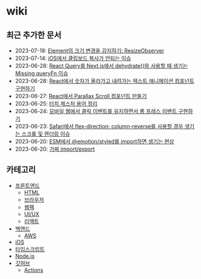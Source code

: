 # wiki

## 최근 추가한 문서

- 2023-07-18: [Element의 크기 변경을 감지하기: ResizeObserver](./front-end/browser/resize-observer/ko.md)
- 2023-07-14: [iOS에서 클립보드 복사가 안되는 이슈](./front-end//browser//clipboard-copy-not-working-ios/ko.md)
- 2023-06-28: [React Query를 Next.js에서 dehydrate()와 사용할 때 생기는 Missing queryFn 이슈](./front-end/react/react-query-dehydrate-nextjs-missing-queryfn/ko.md)
- 2023-06-28: [React에서 숫자가 올라가고 내려가는 텍스트 애니메이션 컴포넌트 구현하기](./front-end/uiux/implement-rolling-number-component-in-react/ko.md)
- 2023-06-27: [React에서 Parallax Scroll 컴포넌트 만들기](./front-end/uiux/implement-parallax-scroll-component-in-react/ko.md)
- 2023-06-25: [터치 제스처 용어 정리](./front-end/uiux/touch-gesture-terms/ko.md)
- 2023-06-24: [모바일 웹에서 클릭 이벤트를 유지하면서 롱 프레스 이벤트 구현하기](./front-end/browser/implement-long-press-event-with-click-event-on-mobile-web/ko.md)
- 2023-06-23: [Safari에서 flex-direction: column-reverse를 사용할 경우 생기는 스크롤 및 렌더링 이슈](./front-end/browser/safari-flex-direction-column-reverse-scroll-and-rendering-issue/ko.md)
- 2023-06-20: [ESM에서 @emotion/styled를 import하면 생기는 현상](./typescript/esm-emotion-styled-import/ko.md)
- 2023-06-20: [가짜 import/export](./typescript/fake-import-export/ko.md)

## 카테고리

- [프론트엔드](./front-end/ko.md)
  - [HTML](./front-end/html/ko.md)
  - [브라우저](./front-end/browser/ko.md)
  - [웹팩](./front-end/webpack/ko.md)
  - [UI/UX](./front-end/uiux/ko.md)
  - [리액트](./front-end/react/ko.md)
- [백엔드](./back-end/ko.md)
  - [AWS](./back-end/aws/ko.md)
- [iOS](./ios/ko.md)
- [타입스크립트](./typescript/ko.md)
- [Node.js](./nodejs/ko.md)
- [깃허브](./github/ko.md)
  - [Actions](./github/actions/ko.md)
